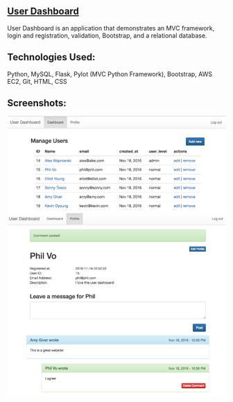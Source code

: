 ## [User Dashboard](http://user-dashboard.alexw.tech/)


User Dashboard is an application that demonstrates an MVC framework, login and registration, validation, Bootstrap, and a relational database.


## Technologies Used:


Python, MySQL, Flask, Pylot (MVC Python Framework), Bootstrap, AWS EC2, Git, HTML, CSS


## Screenshots:

![screenshot 1](https://github.com/alex-wap/user_dashboard/blob/master/ss/ud.png "Screenshot 1")
![screenshot 2](https://github.com/alex-wap/user_dashboard/blob/master/ss/ud2.png "Screenshot 2")